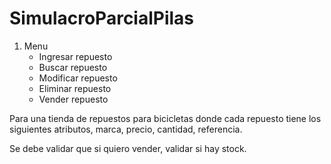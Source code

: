 # SimulacroParcialPilas

1. Menu
    - Ingresar repuesto
    - Buscar repuesto
    - Modificar repuesto
    - Eliminar repuesto
    - Vender repuesto

Para una tienda de repuestos para bicicletas donde cada repuesto tiene los siguientes atributos, marca, precio, cantidad, referencia.

Se debe validar que si quiero vender, validar si hay stock.